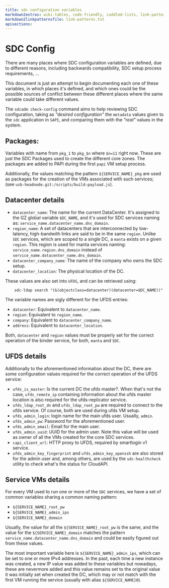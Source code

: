 ```yaml
---
title: sdc configuration variables
markdown2extras: wiki-tables, code-friendly, cuddled-lists, link-patterns
markdown2linkpatternsfile: link-patterns.txt
apisections:
---
```


# SDC Config

There are many places where SDC configuration variables are defined, due to
different reasons, including backwards compatibility, SDC setup process
requirements, ...

This document is just an attempt to begin documenting each one of these
variables, in which places it's defined, and which ones could be the possible
sources of conflict between these different places where the same variable
could take different values.

The `sdcadm check-config` command aims to help reviewing SDC configuration,
taking as *"desired configuration"* the `metadata` values given to the `sdc`
application in `SAPI`, and comparing them with the *"real"* values in the
system.

## Packages:

Variables with name from `pkg_1` to `pkg_$n` where `$n=11` right now. These are
just the SDC Packages used to create the different core zones. The packages
are added to PAPI during the first `papi` VM setup process.

Additionally, the values matching the pattern `${SERVICE_NAME}_pkg` are used
as packages for the creation of the VMs associated with such services;
(see `usb-headnode.git:/scripts/build-payload.js`).


## Datacenter details

- `datacenter_name`: The name for the current DataCenter. It's assigned to the
GZ global variable `$DC_NAME`, and it's used for SDC services naming as:
`service_name.datacenter_name.dns_domain`.
- `region_name`: A set of datacenters that are interconnected by low-latency,
high-bandwith links are said to be in the same `region`. Unlike `SDC` services,
which are scoped to a single DC, a `manta` exists on a given `region`. This
region is used for manta services naming: `service_name.region.dns_domain`
instead of `service_name.datacenter_name.dns_domain`.
- `datacenter_company_name`: The name of the company who owns the SDC setup.
- `datacenter_location`: The physical location of the DC.

These values are also set into `UFDS`, and can be retrieved using:

        sdc-ldap search "(&(objectclass=datacenter)(datacenter=$DC_NAME))"

The variable names are sigly different for the UFDS entries:

- `datacenter`: Equivalent to `datacenter_name`.
- `region`: Equivalent to `region_name`.
- `company`: Equivalent to `datacenter_company_name`.
- `address`: Equivalent to `datacenter_location`.

Both, `datacenter` and `region` values must be properly set for the correct
operation of the binder service, for both, `manta` and `SDC`.


## UFDS details

Additionally to the aforementioned information about the DC, there are some
configuration values required for the correct operation of the UFDS service:

- `ufds_is_master`: Is the current DC the ufds master?. When that's not the
  case, `ufds_remote_ip` containing information about the ufds master location
  is also required for the ufds-replicator service.
- `ufds_ldap_root_dn` and `ufds_ldap_root_pw` are required to connect to the
  ufds service. Of course, both are used during ufds VM setup.
- `ufds_admin_login`: login name for the main ufds user. Usually, `admin`.
- `ufds_admin_pw`: Password for the aforementioned user.
- `ufds_admin_email`: Email for the main user.
- `ufds_admin_uuid`: UUID for the admin user. Note this value will be used as
  owner of all the VMs created for the core SDC services.
- `capi_client_url`: HTTP proxy to UFDS, required by smartlogin v1 service.
- `ufds_admin_key_fingerprint` and `ufds_admin_key_openssh` are also stored for
  the admin user and, among others, are used by the `sdc-healthcheck` utility
  to check what's the status for CloudAPI.

## Service VMs details

For every VM used to run one or more of the `SDC` services, we have a set of
common variables sharing a common naming pattern:

- `${SERVICE_NAME}_root_pw`
- `${SERVICE_NAME}_admin_ips`
- `${SERVICE_NAME}_domain`

Usually, the value for all the `${SERVICE_NAME}_root_pw` is the same, and the
value for the `${SERVICE_NAME}_domain` matches the pattern
`service_name.datacenter_name.dns_domain` and could be easily figured out from
these values.

The most important variable here is `${SERVICE_NAME}_admin_ips`, which can be
set to one or more IPv4 addresses. In the past, each time a new instance was
created, a new IP value was added to these variables but nowadays, these are
nevermore added and this value remains set to the original value it was
initially set when created the DC, which may or not match with the first VM
running the service (usually with alias `${SERVICE_NAME}0`).
